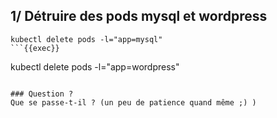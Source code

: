 ## 1/ Détruire des pods mysql et wordpress

```
kubectl delete pods -l="app=mysql"
```{{exec}}

```
kubectl delete pods -l="app=wordpress"
```{{exec}}

### Question ?
Que se passe-t-il ? (un peu de patience quand même ;) )
